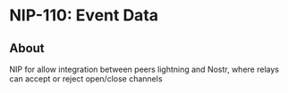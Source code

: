 # NIP-110: Event Data

## About

NIP for allow integration between peers lightning and Nostr, where relays can accept or reject open/close channels 
